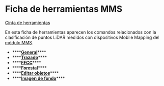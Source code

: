 # Ficha de herramientas MMS

[Cinta de herramientas](../cinta-de-herramientas/)

En esta ficha de herramientas aparecen los comandos relacionados con la clasificación de puntos LiDAR medidos con dispositivos Mobile Mapping del [módulo MMS](../modulo-mms/).

* \*\*\*\*[**General**](../modulo-mms/general/)\*\*\*\*
* \*\*\*\*[**Trazado**](../modulo-mms/trazado/)\*\*\*\*
* \*\*\*\*[**FFCC**](../modulo-mms/ffcc.md)\*\*\*\*
* \*\*\*\*[**Forestal**](../modulo-mms/forestal/)\*\*\*\*
* \*\*\*\*[**Editar objetos**](../modulo-mms/editar-objetos.md)\*\*\*\*
* \*\*\*\*[**Imagen de fondo**](../modulo-mms/imagen-de-fondo.md)\*\*\*\*

